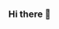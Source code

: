 ### Hi there 👋

<!--
**MarioEduardoAlvarezTorres/MarioEduardoAlvarezTorres** is a ✨ _special_ ✨ repository because its `README.md` (this file) appears on your GitHub profile.

- 🌱 I’m currently learning Front-end Development.
- 🚀 I'm Learning English.
- 📫 How to reach me: reeynarl@gmail.com

**Languages and tools:** <img src="https://emojis.slackmojis.com/emojis/images/1588315024/8823/hyperkitty.gif?1588315024" width="40" /> 

<code><img height="30" src="https://cdn.jsdelivr.net/gh/devicons/devicon/icons/javascript/javascript-plain.svg"></code>
<code><img height="30" src="https://cdn.jsdelivr.net/gh/devicons/devicon/icons/bootstrap/bootstrap-plain.svg"></code>
<code><img height="30" src="https://cdn.jsdelivr.net/gh/devicons/devicon/icons/css3/css3-plain-wordmark.svg"></code>
<code><img height="30" src="https://cdn.jsdelivr.net/gh/devicons/devicon/icons/html5/html5-plain-wordmark.svg"></code>
<code><img height="30" src="https://cdn.jsdelivr.net/gh/devicons/devicon/icons/sass/sass-original.svg"></code>
<code><img height="30" src="https://cdn.jsdelivr.net/gh/devicons/devicon/icons/git/git-plain.svg"></code>
<code><img height="30" src="https://cdn.jsdelivr.net/gh/devicons/devicon/icons/vscode/vscode-original.svg"></code>
<code><img height="30" src="https://cdn.jsdelivr.net/gh/devicons/devicon/icons/gitlab/gitlab-plain.svg"></code>
